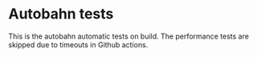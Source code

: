 # Autobahn tests

This is the autobahn automatic tests on build.
The performance tests are skipped due to timeouts in Github actions.
